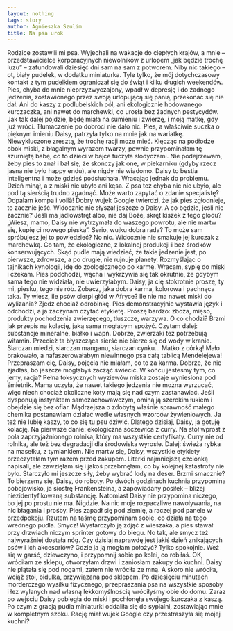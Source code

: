 ```yaml
---
layout: nothing
tags: story
author: Agnieszka Szulim
title: Na psa urok
---
```

Rodzice zostawili mi psa. Wyjechali na wakacje do ciepłych krajów, a mnie – przedstawicielce korporacyjnych niewolników z urlopem „jak będzie trochę luzu” – zafundowali dziesięć dni sam na sam z potworem. Niby nic takiego – ot, biały pudelek, w dodatku miniaturka. Tyle tylko, że mój dotychczasowy kontakt z tym pudelkiem ograniczał się do świąt i kilku długich weekendów. Pies, chyba do mnie nieprzyzwyczajony, wpadł w depresję i do żadnego jedzenia, zostawionego przez swoją urlopującą się panią, przekonać się nie dał. Ani do kaszy z podlubelskich pól, ani ekologicznie hodowanego kurczaczka, ani nawet do marchewki, co urosła bez żadnych pestycydów. Jak tak dalej pójdzie, będę miała na sumieniu i zwierzę, i moją matkę, gdy już wróci.
Tłumaczenie po dobroci nie dało nic. Pies, a właściwie suczka o pięknym imieniu Daisy, patrzyła tylko na mnie jak na wariatkę. Niewykluczone zresztą, że trochę racji może mieć. Klęcząc na podłodze obok miski, z błagalnym wyrazem twarzy, pewnie przypominałam tę szurniętą babę, co to dzieci w bajce tuczyła słodyczami. Nie podejrzewam, żeby pies to znał i bał się, że skończy jak one, w piekarniku (gdyby rzecz jasna nie było happy endu), ale nigdy nie wiadomo. Daisy to bestia inteligentna i może gdzieś podsłuchała.
Wracając jednak do problemu. Dzień minął, a z miski nie ubyło ani kęsa. Z psa też chyba nic nie ubyło, ale pod tą sierścią trudno zgadnąć. Może warto zapytać o zdanie specjalistę? Odpalam kompa i voilà! Dobry wujek Google twierdzi, że jak pies zgłodnieje, to zacznie jeść. Widocznie nie słyszał jeszcze o Daisy. A co będzie, jeśli nie zacznie? Jeśli ma jadłowstręt albo, nie daj Boże, skręt kiszek z tego głodu? „Wiesz, mamo, Daisy nie wytrzymała do waszego powrotu, ale nie martw się, kupię ci nowego pieska”. Serio, wujku dobra rada? To może sam spróbujesz jej to powiedzieć?
No nic. Widocznie nie smakuje jej kurczak z marchewką. Co tam, że ekologiczne, z lokalnej produkcji i bez środków konserwujących. Skąd pudle mają wiedzieć, że takie jedzenie jest, po pierwsze, zdrowsze, a po drugie, nie rujnuje planety. Rozmyślając o tajnikach kynologii, idę do zoologicznego po karmę. Wracam, sypię do miski i czekam. Pies podchodzi, wącha i wykrzywia się tak okrutnie, że gdybym sama tego nie widziała, nie uwierzyłabym. Daisy, ja cię stokrotnie proszę, ty mi, piesku, tego nie rób. Zobacz, jaka dobra karma, kolorowa i pachnąca taka. Ty wiesz, ile psów cierpi głód w Afryce? Ile nie ma nawet miski do wylizania? Zjedz chociaż odrobinkę.
Pies demonstracyjnie wystawia język i odchodzi, a ja zaczynam czytać etykietę. Proszę bardzo: zboża, mięso, produkty pochodzenia zwierzęcego, tłuszcze, warzywa. O co chodzi? Brzmi jak przepis na kolację, jaką sama mogłabym spożyć. Czytam dalej: substancje mineralne, białko i wapń. Dobrze, zwierzaki też potrzebują witamin. Przecież ta błyszcząca sierść nie bierze się od wody w kranie. Siarczan miedzi, siarczan manganu, siarczan cynku… Matko z córką! Mało brakowało, a nafaszerowałabym niewinnego psa całą tablicą Mendelejewa! Przepraszam cię, Daisy, pojęcia nie miałam, co to za karma. Dobrze, że nie zjadłaś, bo jeszcze mogłabyś zacząć świecić. W końcu jesteśmy tym, co jemy, racja?
Pełna toksycznych wyziewów miska zostaje wyniesiona pod śmietnik. Mama uczyła, że nawet takiego jedzenia nie można wyrzucać, więc niech chociaż okoliczne koty mają się nad czym zastanawiać. Jeśli dysponują instynktem samozachowawczym, ominą ją szerokim łukiem i obejdzie się bez ofiar.
Mądrzejsza o zdobytą właśnie sprawność małego chemika postanawiam działać wedle własnych wzorców żywieniowych. Ja też nie lubię kaszy, to co się tu psu dziwić. Dlatego dzisiaj, Daisy, ja gotuję kolację. Na pierwsze danie: ekologiczna soczewica z curry. Na stół wprost z pola zaprzyjaźnionego rolnika, który ma wszystkie certyfikaty. Curry nie od rolnika, ale też bez degradacji dla środowiska wyrosłe. Dalej: świeża rybka na masełku, z tymiankiem. Nie martw się, Daisy, wszystkie etykiety przeczytałam tym razem przed zakupem. Literki najmniejszą czcionką napisali, ale zawzięłam się i jakoś przebrnęłam, co by kolejnej katastrofy nie było. Starczyło mi jeszcze siły, żeby wybrać lody na deser. Brzmi smacznie? To bierzemy się, Daisy, do roboty.
Po dwóch godzinach kuchnia przypomina pobojowisko, ja siostrę Frankensteina, a zapowiadany posiłek – bliżej niezidentyfikowaną substancję. Natomiast Daisy nie przypomina niczego, bo jej po prostu nie ma. Nigdzie. Na nic moje rozpaczliwe nawoływania, na nic błagania i prośby. Pies zapadł się pod ziemię, a raczej pod panele w przedpokoju. Rzutem na taśmę przypominam sobie, co działa na tego wrednego pudla. Smycz! Wystarczyło ją zdjąć z wieszaka, a pies stawał przy drzwiach niczym sprinter gotowy do biegu. No tak, ale smycz też najwyraźniej dostała nóg. Czy dzisiaj naprawdę jest jakiś dzień znikających psów i ich akcesoriów? Gdzie ja ją mogłam położyć?
Tylko spokojnie. Weź się w garść, dziewczyno, i przypomnij sobie po kolei, co robiłaś. OK, wróciłam ze sklepu, otworzyłam drzwi i zaniosłam zakupy do kuchni. Daisy nie plątała się pod nogami, zatem nie wróciła ze mną. A skoro nie wróciła, wciąż stoi, bidulka, przywiązana pod sklepem.
Po dziesięciu minutach morderczego wysiłku fizycznego, przepraszania psa na wszystkie sposoby i łez wylanych nad własną lekkomyślnością wróciłyśmy obie do domu. Zaraz po wejściu Daisy pobiegła do miski i pochłonęła swojego kurczaka z kaszą. Po czym z gracją pudla miniaturki oddaliła się do sypialni, zostawiając mnie w kompletnym szoku. Rację miał wujek Google czy przestraszyła się mojej kuchni?
